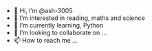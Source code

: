 - 👋 Hi, I’m @ash-3005
- 👀 I’m interested in reading, maths and science
- 🌱 I’m currently learning, Python
- 💞️ I’m looking to collaborate on ...
- 📫 How to reach me ...

<!---
ash-3005/ash-3005 is a ✨ special ✨ repository because its `README.md` (this file) appears on your GitHub profile.
You can click the Preview link to take a look at your changes.
--->
